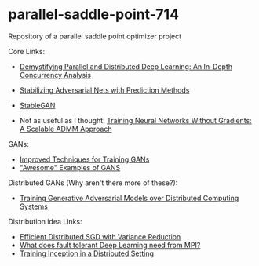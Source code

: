 # parallel-saddle-point-714
Repository of a parallel saddle point optimizer project


Core Links:
- [Demystifying Parallel and Distributed Deep Learning: An In-Depth Concurrency Analysis](https://arxiv.org/pdf/1802.09941.pdf)
- [Stabilizing Adversarial Nets with Prediction Methods](https://openreview.net/pdf?id=Skj8Kag0Z)
- [StableGAN](https://github.com/shahsohil/stableGAN)


- Not as useful as I thought: [Training Neural Networks Without Gradients: A Scalable ADMM Approach](https://arxiv.org/pdf/1605.02026.pdf)

GANs:
- [Improved Techniques for Training GANs](https://arxiv.org/pdf/1606.03498.pdf)
- ["Awesome" Examples of GANS](https://github.com/nashory/gans-awesome-applications)

Distributed GANs (Why aren't there more of these?):
- [Training Generative Adversarial Models over Distributed Computing Systems](https://www.youtube.com/watch?v=joxS5NKXtdA)

Distribution idea Links:
- [Efficient Distributed SGD with Variance Reduction](https://arxiv.org/pdf/1512.02970.pdf)
- [What does fault tolerant Deep Learning need from MPI?](https://arxiv.org/pdf/1709.03316.pdf)
- [Training Inception in a Distributed Setting](https://github.com/tensorflow/models/tree/master/research/inception#how-to-train-from-scratch-in-a-distributed-setting)
